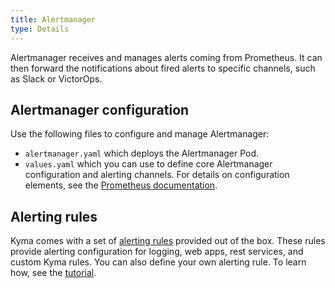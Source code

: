 ```yaml
---
title: Alertmanager
type: Details
---
```


Alertmanager receives and manages alerts coming from Prometheus. It can then forward the notifications about fired alerts to specific channels, such as Slack or VictorOps.

## Alertmanager configuration

Use the following files to configure and manage Alertmanager:

* `alertmanager.yaml` which deploys the Alertmanager Pod.
* `values.yaml` which you can use to define core Alertmanager configuration and alerting channels. For details on configuration elements, see the [Prometheus documentation](https://prometheus.io/docs/alerting/configuration/).

## Alerting rules

Kyma comes with a set of [alerting rules](https://github.com/kyma-project/kyma/tree/master/resources/monitoring/templates/prometheus/rules) provided out of the box.
These rules provide alerting configuration for logging, web apps, rest services, and custom Kyma rules.
You can also define your own alerting rule. To learn how, see the [tutorial](/components/monitoring/#tutorials-define-alerting-rules).
